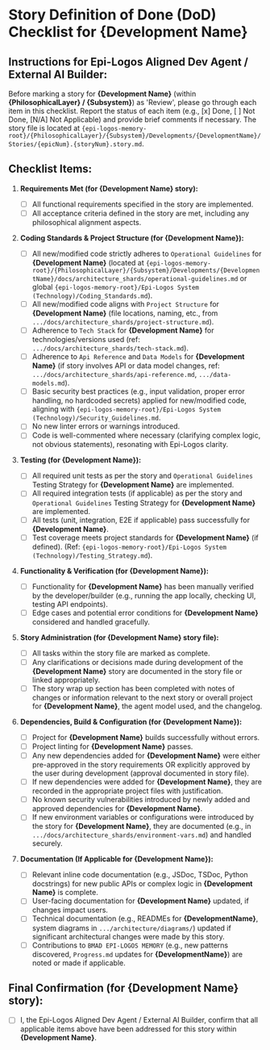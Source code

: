 # Story Definition of Done (DoD) Checklist for {Development Name}

## Instructions for Epi-Logos Aligned Dev Agent / External AI Builder:

Before marking a story for **{Development Name}** (within **{PhilosophicalLayer} / {Subsystem}**) as 'Review', please go through each item in this checklist. Report the status of each item (e.g., [x] Done, [ ] Not Done, [N/A] Not Applicable) and provide brief comments if necessary. The story file is located at `{epi-logos-memory-root}/{PhilosophicalLayer}/{Subsystem}/Developments/{DevelopmentName}/Stories/{epicNum}.{storyNum}.story.md`.

## Checklist Items:

1.  **Requirements Met (for {Development Name} story):**

    - [ ] All functional requirements specified in the story are implemented.
    - [ ] All acceptance criteria defined in the story are met, including any philosophical alignment aspects.

2.  **Coding Standards & Project Structure (for {Development Name}):**

    - [ ] All new/modified code strictly adheres to `Operational Guidelines` for **{Development Name}** (located at `{epi-logos-memory-root}/{PhilosophicalLayer}/{Subsystem}/Developments/{DevelopmentName}/docs/architecture_shards/operational-guidelines.md` or global `{epi-logos-memory-root}/Epi-Logos System (Technology)/Coding_Standards.md`).
    - [ ] All new/modified code aligns with `Project Structure` for **{Development Name}** (file locations, naming, etc., from `.../docs/architecture_shards/project-structure.md`).
    - [ ] Adherence to `Tech Stack` for **{Development Name}** for technologies/versions used (ref: `.../docs/architecture_shards/tech-stack.md`).
    - [ ] Adherence to `Api Reference` and `Data Models` for **{Development Name}** (if story involves API or data model changes, ref: `.../docs/architecture_shards/api-reference.md`, `.../data-models.md`).
    - [ ] Basic security best practices (e.g., input validation, proper error handling, no hardcoded secrets) applied for new/modified code, aligning with `{epi-logos-memory-root}/Epi-Logos System (Technology)/Security_Guidelines.md`.
    - [ ] No new linter errors or warnings introduced.
    - [ ] Code is well-commented where necessary (clarifying complex logic, not obvious statements), resonating with Epi-Logos clarity.

3.  **Testing (for {Development Name}):**

    - [ ] All required unit tests as per the story and `Operational Guidelines` Testing Strategy for **{Development Name}** are implemented.
    - [ ] All required integration tests (if applicable) as per the story and `Operational Guidelines` Testing Strategy for **{Development Name}** are implemented.
    - [ ] All tests (unit, integration, E2E if applicable) pass successfully for **{Development Name}**.
    - [ ] Test coverage meets project standards for **{Development Name}** (if defined). (Ref: `{epi-logos-memory-root}/Epi-Logos System (Technology)/Testing_Strategy.md`).

4.  **Functionality & Verification (for {Development Name}):**

    - [ ] Functionality for **{Development Name}** has been manually verified by the developer/builder (e.g., running the app locally, checking UI, testing API endpoints).
    - [ ] Edge cases and potential error conditions for **{Development Name}** considered and handled gracefully.

5.  **Story Administration (for {Development Name} story file):**
    - [ ] All tasks within the story file are marked as complete.
    - [ ] Any clarifications or decisions made during development of the **{Development Name}** story are documented in the story file or linked appropriately.
    - [ ] The story wrap up section has been completed with notes of changes or information relevant to the next story or overall project for **{Development Name}**, the agent model used, and the changelog.
6.  **Dependencies, Build & Configuration (for {Development Name}):**

    - [ ] Project for **{Development Name}** builds successfully without errors.
    - [ ] Project linting for **{Development Name}** passes.
    - [ ] Any new dependencies added for **{Development Name}** were either pre-approved in the story requirements OR explicitly approved by the user during development (approval documented in story file).
    - [ ] If new dependencies were added for **{Development Name}**, they are recorded in the appropriate project files with justification.
    - [ ] No known security vulnerabilities introduced by newly added and approved dependencies for **{Development Name}**.
    - [ ] If new environment variables or configurations were introduced by the story for **{Development Name}**, they are documented (e.g., in `.../docs/architecture_shards/environment-vars.md`) and handled securely.

7.  **Documentation (If Applicable for {Development Name}):**
    - [ ] Relevant inline code documentation (e.g., JSDoc, TSDoc, Python docstrings) for new public APIs or complex logic in **{Development Name}** is complete.
    - [ ] User-facing documentation for **{Development Name}** updated, if changes impact users.
    - [ ] Technical documentation (e.g., READMEs for **{DevelopmentName}**, system diagrams in `.../architecture/diagrams/`) updated if significant architectural changes were made by this story.
    - [ ] Contributions to `BMAD EPI-LOGOS MEMORY` (e.g., new patterns discovered, `Progress.md` updates for **{DevelopmentName}**) are noted or made if applicable.

## Final Confirmation (for {Development Name} story):

- [ ] I, the Epi-Logos Aligned Dev Agent / External AI Builder, confirm that all applicable items above have been addressed for this story within **{Development Name}**.
